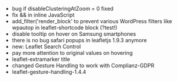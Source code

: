 * bug if disableClusteringAtZoom = 0 fixed
* fix && in inline JavaScript
* add_filter('render_block' to prevent various WordPress filters like wpautop in leaflet-shortcode block (?test!)
* disable tooltip on hover on Samsung smartphones
* there is no bug safari popups in leafletjs 1.9.3 anymore
* new: Leaflet Search Control
* pay more attention to original values on hovering
* leaflet-extramarker title
* changed Gesture Handling to work with Complianz-GDPR
* leaflet-gesture-handling-1.4.4
